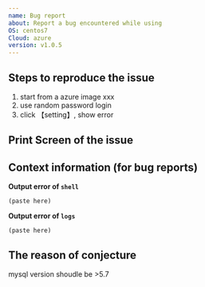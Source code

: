 ```yaml
---
name: Bug report
about: Report a bug encountered while using
OS: centos7
Cloud: azure
version: v1.0.5
---
```


## Steps to reproduce the issue

1. start from a azure image xxx
2. use random password login
3. click 【setting】, show error

## Print Screen of the issue


## Context information (for bug reports)

**Output error of `shell`**
```
(paste here)
```
**Output error of `logs`**
```
(paste here)
```

## The reason of conjecture

mysql version shoudle be >5.7 

